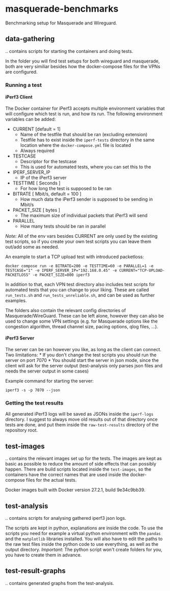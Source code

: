 # masquerade-benchmarks

Benchmarking setup for Masquerade and Wireguard.

## data-gathering
.. contains scripts for starting the containers and doing tests.

In the folder you will find test setups for both wireguard and masquerade, both are very similiar besides how the docker-compose files for the VPNs are configured.

### Running a test

#### iPerf3 Client

The Docker container for iPerf3 accepts multiple environment variables that will configure which test is run, and how its run. The following environment variables can be added:

* CURRENT [default = 1]
    * Name of the testfile that should be ran (excluding extension)
    * Testfile has to exist inside the `iperf-tests` directory in the same location where the `docker-compose.yml` file is located
    * Always required
* TESTCASE
    * Descriptor for the testcase
    * This is used for automated tests, where you can set this to the 
* IPERF_SERVER_IP
    * IP of the iPerf3 server
* TESTTIME [ Seconds ]
    * For how long the test is supposed to be ran
* BITRATE [ Mbit/s, default = 100 ]
    * How much data the iPerf3 sender is supposed to be sending in Mbit/s
* PACKET_SIZE [ bytes ]
    * The maximum size of individual packets that iPerf3 will send
* PARALLEL
    * How many tests should be ran in parallel

*Note:* All of the env vars besides CURRENT are only used by the existing test scripts, so if you create your own test scripts you can leave them out/add some as needed.

An example to start a TCP upload test with introduced packetloss:
```
docker compose run -e BITRATE=200 -e TESTTIME=60 -e PARALLEL=1 -e TESTCASE="1" -e IPERF_SERVER_IP="192.168.0.45" -e CURRENT="TCP-UPLOAD-PACKETLOSS" -e PACKET_SIZE=800 iperf3
```

In addition to that, each VPN test directory also includes test scripts for automated tests that you can change to your liking. These are called `run_tests.sh` and `run_tests_unreliable.sh`, and can be used as further examples.

The folders also contain the relevant config directories of Masquerade/WireGuard. These can be left alone, however they can also be used to change some VPN settings (e.g. for Masquerade options like the congestion algorithm, thread channel size, pacing options, qlog files, ...).
#### iPerf3 Server

The server can be ran however you like, as long as the client can connect. 
Two limitations:
    * If you don't change the test scripts you should run the server on port 7070
    * You should start the server in json mode, since the client will ask for the server output (test-analysis only parses json files and needs the server output in some cases)

Example command for starting the server:
```
iperf3 -s -p 7070 --json
```

### Getting the test results

All generated iPerf3 logs will be saved as JSONs inside the `iperf-logs` directory. I suggest to always move old results out of that directory once tests are done, and put them inside the `raw-test-results` directory of the repository root.

## test-images
.. contains the relevant images set up for the tests.
The images are kept as basic as possible to reduce the amount of side effects that can possibly happen.
There are build scripts located inside the `test-images`, so the containers have the correct names that are used inside the docker-compose files for the actual tests.

Docker images built with Docker version 27.2.1, build 9e34c9bb39.


## test-analysis
.. contains scripts for analysing gathered iperf3 json logs.

The scripts are kept in python, explanations are inside the code.
To use the scripts you need for example a virtual python environment with the `pandas` and the `matplotlib` libraries installed.
You will also have to edit the paths to the raw test files inside the python code to use everything, as well as the output directory. 
*Important*: The python script won't create folders for you, you have to create them in advance. 

## test-result-graphs
.. contains generated graphs from the test-analysis.
